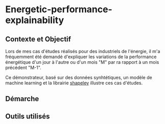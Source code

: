 # Energetic-performance-explainability

## Contexte et Objectif
Lors de mes cas d'études réalisés pour des industriels de l'énergie, il m'a fréquemment été demandé d'expliquer les variations
de la performance énergétique d'un jour à l'autre ou d'un mois "M" par ra rapport à un mois précédent "M-1".




Ce démonstrateur, basé sur des données synhtétiques, un modèle de machine learning et la librairie [shapeley](https://shap.readthedocs.io/en/latest/example_notebooks/overviews/An%20introduction%20to%20explainable%20AI%20with%20Shapley%20values.html) illustre ces cas d'études.

## Démarche

## Outils utilisés
